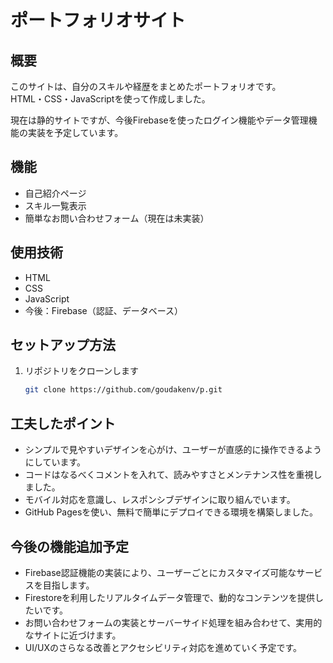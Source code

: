 # ポートフォリオサイト

## 概要
このサイトは、自分のスキルや経歴をまとめたポートフォリオです。  
HTML・CSS・JavaScriptを使って作成しました。  

現在は静的サイトですが、今後Firebaseを使ったログイン機能やデータ管理機能の実装を予定しています。

## 機能
- 自己紹介ページ
- スキル一覧表示
- 簡単なお問い合わせフォーム（現在は未実装）

## 使用技術
- HTML
- CSS
- JavaScript
- 今後：Firebase（認証、データベース）

## セットアップ方法
1. リポジトリをクローンします  
   ```bash
   git clone https://github.com/goudakenv/p.git

## 工夫したポイント
- シンプルで見やすいデザインを心がけ、ユーザーが直感的に操作できるようにしています。  
- コードはなるべくコメントを入れて、読みやすさとメンテナンス性を重視しました。  
- モバイル対応を意識し、レスポンシブデザインに取り組んでいます。  
- GitHub Pagesを使い、無料で簡単にデプロイできる環境を構築しました。

## 今後の機能追加予定
- Firebase認証機能の実装により、ユーザーごとにカスタマイズ可能なサービスを目指します。  
- Firestoreを利用したリアルタイムデータ管理で、動的なコンテンツを提供したいです。  
- お問い合わせフォームの実装とサーバーサイド処理を組み合わせて、実用的なサイトに近づけます。  
- UI/UXのさらなる改善とアクセシビリティ対応を進めていく予定です。
